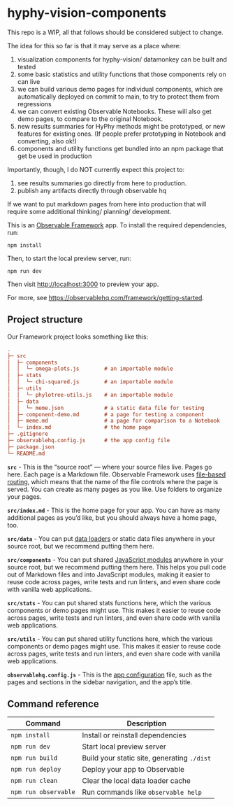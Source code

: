 # hyphy-vision-components

This repo is a WIP, all that follows should be considered subject to change.

The idea for this so far is that it may serve as a place where:
1. visualization components for hyphy-vision/ datamonkey can be built and tested
2. some basic statistics and utility functions that those components rely on can live
3. we can build various demo pages for individual components, which are automatically deployed on commit to main, to try to protect them from regressions
4. we can convert existing Observable Notebooks. These will also get demo pages, to compare to the original Notebook. 
5. new results summaries for HyPhy methods might be prototyped, or new features for existing ones. (If people prefer prototyping in Notebook and converting, also ok!)
6. components and utility functions get bundled into an npm package that get be used in production


Importantly, though, I do NOT currently expect this project to:
1. see results summaries go directly from here to production. 
2. publish any artifacts directly through observable hq

If we want to put markdown pages from here into production that will require some additional thinking/ planning/ development.

This is an [Observable Framework](https://observablehq.com/framework/) app. To install the required dependencies, run:

```
npm install
```

Then, to start the local preview server, run:

```
npm run dev
```

Then visit <http://localhost:3000> to preview your app.

For more, see <https://observablehq.com/framework/getting-started>.

## Project structure

Our Framework project looks something like this:

```ini
.
├─ src
│  ├─ components
│  │  └─ omega-plots.js        # an importable module
│  ├─ stats
│  │  └─ chi-squared.js        # an importable module
│  ├─ utils
│  │  └─ phylotree-utils.js    # an importable module
│  ├─ data
│  │  └─ meme.json             # a static data file for testing
│  ├─ component-demo.md        # a page for testing a component
│  ├─ meme.md                  # a page for comparison to a Notebook
│  └─ index.md                 # the home page
├─ .gitignore
├─ observablehq.config.js      # the app config file
├─ package.json
└─ README.md
```

**`src`** - This is the “source root” — where your source files live. Pages go here. Each page is a Markdown file. Observable Framework uses [file-based routing](https://observablehq.com/framework/project-structure#routing), which means that the name of the file controls where the page is served. You can create as many pages as you like. Use folders to organize your pages.

**`src/index.md`** - This is the home page for your app. You can have as many additional pages as you’d like, but you should always have a home page, too.

**`src/data`** - You can put [data loaders](https://observablehq.com/framework/data-loaders) or static data files anywhere in your source root, but we recommend putting them here.

**`src/components`** - You can put shared [JavaScript modules](https://observablehq.com/framework/imports) anywhere in your source root, but we recommend putting them here. This helps you pull code out of Markdown files and into JavaScript modules, making it easier to reuse code across pages, write tests and run linters, and even share code with vanilla web applications.

**`src/stats`** - You can put shared stats functions here, which the various components or demo pages might use. This makes it easier to reuse code across pages, write tests and run linters, and even share code with vanilla web applications.

**`src/utils`** - You can put shared utility functions here, which the various components or demo pages might use. This makes it easier to reuse code across pages, write tests and run linters, and even share code with vanilla web applications.

**`observablehq.config.js`** - This is the [app configuration](https://observablehq.com/framework/config) file, such as the pages and sections in the sidebar navigation, and the app’s title.

## Command reference

| Command           | Description                                              |
| ----------------- | -------------------------------------------------------- |
| `npm install`            | Install or reinstall dependencies                        |
| `npm run dev`        | Start local preview server                               |
| `npm run build`      | Build your static site, generating `./dist`              |
| `npm run deploy`     | Deploy your app to Observable                            |
| `npm run clean`      | Clear the local data loader cache                        |
| `npm run observable` | Run commands like `observable help`                      |
